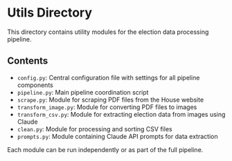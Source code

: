 # Utils Directory

This directory contains utility modules for the election data processing pipeline.

## Contents

- `config.py`: Central configuration file with settings for all pipeline components
- `pipeline.py`: Main pipeline coordination script
- `scrape.py`: Module for scraping PDF files from the House website
- `transform_image.py`: Module for converting PDF files to images
- `transform_csv.py`: Module for extracting election data from images using Claude
- `clean.py`: Module for processing and sorting CSV files
- `prompts.py`: Module containing Claude API prompts for data extraction

Each module can be run independently or as part of the full pipeline.
